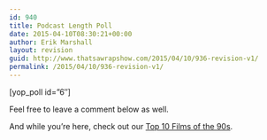 ```yaml
---
id: 940
title: Podcast Length Poll
date: 2015-04-10T08:30:21+00:00
author: Erik Marshall
layout: revision
guid: http://www.thatsawrapshow.com/2015/04/10/936-revision-v1/
permalink: /2015/04/10/936-revision-v1/
---
```

[yop_poll id=&#8221;6&#8243;]

Feel free to leave a comment below as well. 

And while you&#8217;re here, check out our [Top 10 Films of the 90s](http://www.thatsawrapshow.com/2015/03/20/episode-33-top-ten-films-of-the-1990s/).